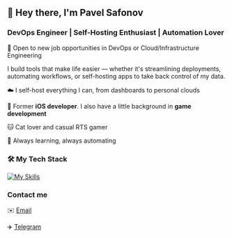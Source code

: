 ## **🚀 Hey there, I'm Pavel Safonov**
### DevOps Engineer | Self-Hosting Enthusiast | Automation Lover

💼 Open to new job opportunities in DevOps or Cloud/Infrastructure Engineering

I build tools that make life easier — whether it's streamlining deployments, automating workflows, or self-hosting apps to take back control of my data. 

☁️ I self-host everything I can, from dashboards to personal clouds

🍎 Former **iOS developer**. I also have a little background in **game development**

🐱 Cat lover and casual RTS gamer

🔧 Always learning, always automating

### 🛠️ My Tech Stack
[![My Skills](https://skillicons.dev/icons?i=linux,docker,kubernetes,bash,ansible,terraform,grafana,prometheus,python,fastapi,postgres)](https://skillicons.dev)
### Contact me
✉️ [Email](mailto:safonovpavel97@gmail.com)

✈️ [Telegram](https://t.me/psafonov7)
